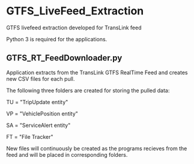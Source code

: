 # GTFS_LiveFeed_Extraction
GTFS livefeed extraction developed for TransLink feed 

Python 3 is required for the applications.

## GTFS_RT_FeedDownloader.py

Application extracts from the TransLink GTFS RealTime Feed and creates new CSV files for each pull.

The following three folders are created for storing the pulled data:

TU = "TripUpdate entity"

VP = "VehiclePosition entity"

SA = "ServiceAlert entity"

FT = "File Tracker"

New files will continuously be created as the programs recieves from the feed and will be placed in corresponding folders.
